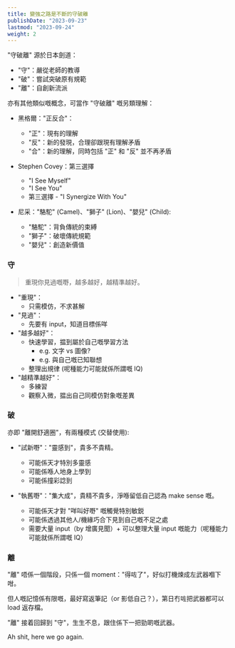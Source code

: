 ```yaml
---
title: 變強之路是不斷的守破離
publishDate: "2023-09-23"
lastmod: "2023-09-24"
weight: 2
---
```


"守破離" 源於日本劍道：

- "守"：嚴從老師的教導
- "破"：嘗試突破原有規範
- "離"：自創新流派

亦有其他類似嘅概念，可當作 "守破離" 嘅另類理解：

- 黑格爾："正反合"：

  - "正"：現有的理解
  - "反"：新的發現，合理卻跟現有理解矛盾
  - "合"：新的理解，同時包括 "正" 和 "反" 並不再矛盾

- Stephen Covey：第三選擇

  - "I See Myself"
  - "I See You"
  - 第三選擇 - "I Synergize With You"

- 尼采："駱駝" (Camel)、"獅子" (Lion)、"嬰兒" (Child):

  - "駱駝"：背負傳統的束縛
  - "獅子"：破壞傳統規範
  - "嬰兒"：創造新價值

### 守

> 重現你見過嘅嘢，越多越好，越精準越好。

- "重現"：
  - 只需模仿，不求甚解
- "見過"：
  - 先要有 input，知道目標係咩
- "越多越好"：
  - 快速學習，揾到屬於自己嘅學習方法
    - e.g. 文字 vs 圖像?
    - e.g. 與自己嘅已知聯想
  - 整理出規律 (呢種能力可能就係所謂嘅 IQ)
- "越精準越好"：
  - 多練習
  - 觀察入微，揾出自己同模仿對象嘅差異

### 破

亦即 "離開舒適圈"，有兩種模式 (交替使用):

- "試新嘢"："靈感到"，貴多不貴精。

  - 可能係天才特別多靈感
  - 可能係喺人地身上學到
  - 可能係撞彩諗到

- "執舊嘢"："集大成"，貴精不貴多，淨喺留低自己認為 make sense 嘅。

  - 可能係天才對 "咩叫好嘢" 嘅觸覺特別敏鋭
  - 可能係透過其他人/機緣巧合下見到自己嘅不足之處
  - 需要大量 input（by 增廣見聞）+ 可以整理大量 input 嘅能力（呢種能力可能就係所謂嘅 IQ）

### 離

"離" 唔係一個階段，只係一個 moment："得咗了"，好似打機煉成左武器嗰下咁。

但人嘅記憶係有限嘅，最好寫返筆記（or 影低自己？），第日冇咗把武器都可以 load 返存檔。

"離" 接着回歸到 "守"，生生不息，跟住係下一把勁啲嘅武器。

Ah shit, here we go again.
